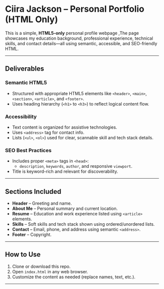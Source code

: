 # Ciira Jackson – Personal Portfolio (HTML Only)

This is a simple, **HTML5-only** personal profile webpage ,The page showcases my education background, professional experience, technical skills, and contact details—all using semantic, accessible, and SEO-friendly HTML.

---

##  Deliverables

###  Semantic HTML5
- Structured with appropriate HTML5 elements like `<header>`, `<main>`, `<section>`, `<article>`, and `<footer>`.
- Uses heading hierarchy (`<h1>` to `<h3>`) to reflect logical content flow.

###  Accessibility
- Text content is organized for assistive technologies.
- Uses `<address>` tag for contact info.
- Lists (`<ul>`, `<ol>`) used for clear, scannable skill and tech stack details.

###  SEO Best Practices
- Includes proper `<meta>` tags in `<head>`:
  - `description`, `keywords`, `author`, and responsive `viewport`.
- Title is keyword-rich and relevant for discoverability.

---

##  Sections Included

- **Header** – Greeting and name.
- **About Me** – Personal summary and current location.
- **Resume** – Education and work experience listed using `<article>` elements.
- **Skills** – Soft skills and tech stack shown using ordered/unordered lists.
- **Contact** – Email, phone, and address using semantic `<address>`.
- **Footer** – Copyright.

---

##  How to Use

1. Clone or download this repo.
2. Open `index.html` in any web browser.
3. Customize the content as needed (replace names, text, etc.).

---

